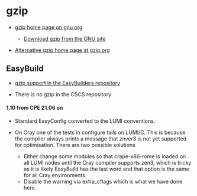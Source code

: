 # gzip

  * [gzip home page on gnu,org](https://www.gnu.org/software/gzip/)

      * [Download gzip from the GNU site](https://ftp.gnu.org/gnu/gzip/)

  * [Alternative gzip home page at gzip.org](https://www.gzip.org/)

## EasyBuild

  * [gzip support in the EasyBuilders repository](https://github.com/easybuilders/easybuild-easyconfigs/tree/develop/easybuild/easyconfigs/g/gzip)

  * There is no gzip in the CSCS repository

#### 1.10 from CPE 21.06 on

  * Standard EasyConfig converted to the LUMI conventions.

  * On Cray one of the tests in configure fails on LUMI/C. This is because
    the compiler always prints a message that znver3 is not yet supported
    for optimisation. There are two possible solutions
      * Either change some modules so that crape-x86-rome is loaded on all
        LUMI nodes until the Cray compiler supports zen3, which is tricky as
        it is likely EasyBuild has the last word and that option is the same
        for all Cray environments.
      * Disable the warning via extra_cflags which is what we have done here.

